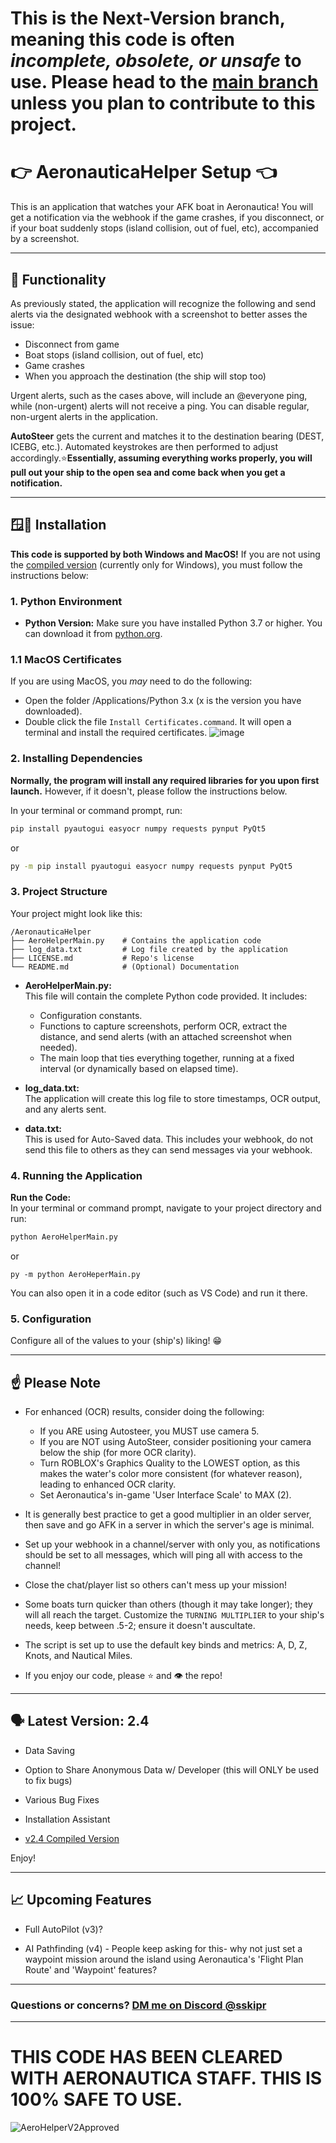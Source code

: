 # This is the Next-Version branch, meaning this code is often *incomplete, obsolete, or unsafe* to use. Please head to the [main branch](https://github.com/SSkipr/AeronauticaHelper) unless you plan to contribute to this project.


# 👉 AeronauticaHelper Setup 👈
This is an application that watches your AFK boat in Aeronautica! You will get a notification via the webhook if the game crashes, if you disconnect, or if your boat suddenly stops (island collision, out of fuel, etc), accompanied by a screenshot.

---

## 🧾 Functionality

As previously stated, the application will recognize the following and send alerts via the designated webhook with a screenshot to better asses the issue:
- Disconnect from game
- Boat stops (island collision, out of fuel, etc)
- Game crashes
- When you approach the destination (the ship will stop too)

Urgent alerts, such as the cases above, will include an @everyone ping, while (non-urgent) alerts will not receive a ping. You can disable regular, non-urgent alerts in the application.

**AutoSteer** gets the current and matches it to the destination bearing (DEST, ICEBG, etc.). Automated keystrokes are then performed to adjust accordingly.⭐**Essentially, assuming everything works properly, you will pull out your ship to the open sea and come back when you get a notification.**

---

## 🪟🍎 Installation

**This code is supported by both Windows and MacOS!**
If you are not using the [compiled version](https://github.com/SSkipr/AeronauticaHelper/releases) (currently only for Windows), you must follow the instructions below:

### 1. **Python Environment**

- **Python Version:** 
  Make sure you have installed Python 3.7 or higher. You can download it from [python.org](https://www.python.org/downloads/).

### 1.1 **MacOS Certificates**
If you are using MacOS, you *may* need to do the following:
- Open the folder /Applications/Python 3.x (x is the version you have downloaded).
- Double click the file `Install Certificates.command`. It will open a terminal and install the required certificates.
    ![image](https://github.com/user-attachments/assets/d41ea9b3-23ec-4a12-9ab6-793b75e2c779)

### 2. **Installing Dependencies**

**Normally, the program will install any required libraries for you upon first launch.** However, if it doesn't, please follow the instructions below.

In your terminal or command prompt, run:

```bash
pip install pyautogui easyocr numpy requests pynput PyQt5
```
or
```bash
py -m pip install pyautogui easyocr numpy requests pynput PyQt5
```

### 3. **Project Structure**

Your project might look like this:
```
/AeronauticaHelper
├── AeroHelperMain.py    # Contains the application code
├── log_data.txt         # Log file created by the application
├── LICENSE.md           # Repo's license
└── README.md            # (Optional) Documentation
```

- **AeroHelperMain.py:**  
  This file will contain the complete Python code provided. It includes:
  - Configuration constants.
  - Functions to capture screenshots, perform OCR, extract the distance, and send alerts (with an attached screenshot when needed).
  - The main loop that ties everything together, running at a fixed interval (or dynamically based on elapsed time).

- **log_data.txt:**  
  The application will create this log file to store timestamps, OCR output, and any alerts sent.

- **data.txt:**  
  This is used for Auto-Saved data. This includes your webhook, do not send this file to others as they can send messages via your webhook.


### 4. **Running the Application**

**Run the Code:**  
   In your terminal or command prompt, navigate to your project directory and run:
   ```bash
   python AeroHelperMain.py
   ```
  or
   ```
   py -m python AeroHeperMain.py
   ```

   You can also open it in a code editor (such as VS Code) and run it there.


### 5. **Configuration**

Configure all of the values to your (ship's) liking! 😁

  ---

## ☝️ Please Note

- For enhanced (OCR) results, consider doing the following:
    - If you ARE using Autosteer, you MUST use camera 5.
    - If you are NOT using AutoSteer, consider positioning your camera below the ship (for more OCR clarity).
    - Turn ROBLOX's Graphics Quality to the LOWEST option, as this makes the water's color more consistent (for whatever reason), leading to enhanced OCR clarity.
    - Set Aeronautica's in-game 'User Interface Scale' to MAX (2).

- It is generally best practice to get a good multiplier in an older server, then save and go AFK in a server in which the server's age is minimal.

- Set up your webhook in a channel/server with only you, as notifications should be set to all messages, which will ping all with access to the channel!

- Close the chat/player list so others can't mess up your mission!

- Some boats turn quicker than others (though it may take longer); they will all reach the target. Customize the `TURNING MULTIPLIER` to your ship's needs, keep between .5-2; ensure it doesn't auscultate.

- The script is set up to use the default key binds and metrics: A, D, Z, Knots, and Nautical Miles.

- If you enjoy our code, please ⭐ and 👁️ the repo!

---

## 🗣️ Latest Version: 2.4

- Data Saving

- Option to Share Anonymous Data w/ Developer (this will ONLY be used to fix bugs)

- Various Bug Fixes

- Installation Assistant

- [v2.4 Compiled Version](https://github.com/SSkipr/AeronauticaHelper/releases)

Enjoy!

---

## 📈 Upcoming Features

- Full AutoPilot (v3)?

- AI Pathfinding (v4) - People keep asking for this- why not just set a waypoint mission around the island using Aeronautica's 'Flight Plan Route' and 'Waypoint' features?

---

### Questions or concerns? [DM me on Discord @sskipr](https://discord.gg/3adphMca)

---

# THIS CODE HAS BEEN CLEARED WITH AERONAUTICA STAFF. THIS IS 100% SAFE TO USE.
![AeroHelperV2Approved](https://github.com/user-attachments/assets/0778f8ec-c958-479e-938d-5bea5166b56b)
